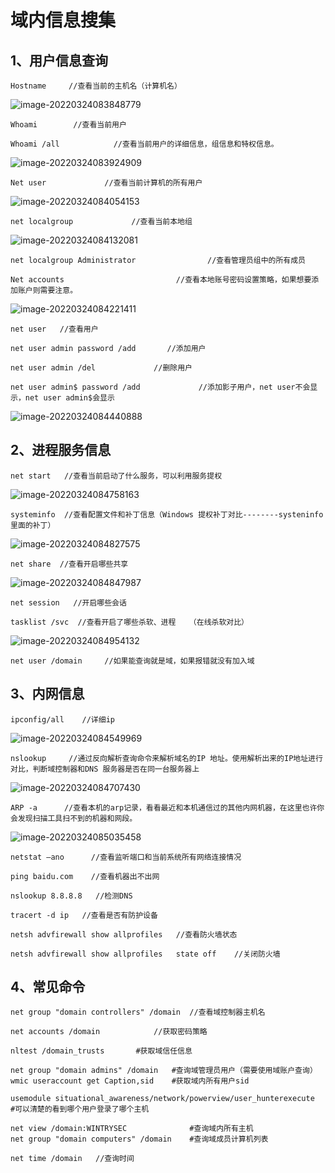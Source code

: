 # 域内信息搜集

## 1、用户信息查询

```
Hostname     //查看当前的主机名（计算机名）
```

![image-20220324083848779](https://tva1.sinaimg.cn/large/e6c9d24ely1h0kod2pz1yj207k02w745.jpg)

```
Whoami        //查看当前用户

Whoami /all            //查看当前用户的详细信息，组信息和特权信息。
```

![image-20220324083924909](https://tva1.sinaimg.cn/large/e6c9d24ely1h0kodnrj02j20jd0fz76b.jpg)

```
Net user             //查看当前计算机的所有用户
```



![image-20220324084054153](https://tva1.sinaimg.cn/large/e6c9d24ely1h0kof7jnhnj20fr02z3yh.jpg)

```
net localgroup             //查看当前本地组
```

![image-20220324084132081](https://tva1.sinaimg.cn/large/e6c9d24ely1h0kofvjn0pj20b40843yw.jpg)

```
net localgroup Administrator                //查看管理员组中的所有成员
```

```
Net accounts                         //查看本地账号密码设置策略，如果想要添加账户则需要注意。
```

![image-20220324084221411](https://tva1.sinaimg.cn/large/e6c9d24ely1h0kogq8tcej20bk04fglr.jpg)

```
net user   //查看用户

net user admin password /add       //添加用户

net user admin /del             //删除用户

net user admin$ password /add             //添加影子用户，net user不会显示，net user admin$会显示

```

![image-20220324084440888](https://tva1.sinaimg.cn/large/e6c9d24ely1h0koj5bp6vj20ho0eajsd.jpg)

## 2、进程服务信息

```
net start   //查看当前启动了什么服务，可以利用服务提权
```

![image-20220324084758163](https://tva1.sinaimg.cn/large/e6c9d24ely1h0komkhhnoj20bn0eb3zs.jpg)

```
systeminfo  //查看配置文件和补丁信息（Windows 提权补丁对比--------systeninfo里面的补丁）
```

![image-20220324084827575](https://tva1.sinaimg.cn/large/e6c9d24ely1h0kon2s29dj20fv0fq408.jpg)

```
net share  //查看开启哪些共享
```

![image-20220324084847987](https://tva1.sinaimg.cn/large/e6c9d24ely1h0konf8dvaj20f103yt8r.jpg)

```
net session   //开启哪些会话
```

```
tasklist /svc  //查看开启了哪些杀软、进程   （在线杀软对比）
```

![image-20220324084954132](https://tva1.sinaimg.cn/large/e6c9d24ely1h0kookmp7zj20gz0cwq4f.jpg)

```
net user /domain     //如果能查询就是域，如果报错就没有加入域
```



## 3、内网信息

```
ipconfig/all    //详细ip
```

![image-20220324084549969](https://tva1.sinaimg.cn/large/e6c9d24ely1h0kokcfwyrj20n10jgn00.jpg)

```
nslookup     //通过反向解析查询命令来解析域名的IP 地址。使用解析出来的IP地址进行对比，判断域控制器和DNS 服务器是否在同一台服务器上
```

![image-20220324084707430](https://tva1.sinaimg.cn/large/e6c9d24ely1h0kolozh1ij209v04d74f.jpg)

```
ARP -a      //查看本机的arp记录，看看最近和本机通信过的其他内网机器，在这里也许你会发现扫描工具扫不到的机器和网段。
```

![image-20220324085035458](https://tva1.sinaimg.cn/large/e6c9d24ely1h0kopa9qigj20ae03sdg1.jpg)

```
netstat –ano      //查看监听端口和当前系统所有网络连接情况
```

```
ping baidu.com    //查看机器出不出网
```

```
nslookup 8.8.8.8   //检测DNS
```

```
tracert -d ip   //查看是否有防护设备
```

```
netsh advfirewall show allprofiles   //查看防火墙状态
```

```
netsh advfirewall show allprofiles   state off    //关闭防火墙
```



## 4、常见命令

```
net group "domain controllers" /domain  //查看域控制器主机名

net accounts /domain            //获取密码策略

nltest /domain_trusts       #获取域信任信息

net group "domain admins" /domain	#查询域管理员用户（需要使用域账户查询）
wmic useraccount get Caption,sid	#获取域内所有用户sid

usemodule situational_awareness/network/powerview/user_hunterexecute
#可以清楚的看到哪个用户登录了哪个主机

net view /domain:WINTRYSEC				#查询域内所有主机
net group "domain computers" /domain	#查询域成员计算机列表

net time /domain   //查询时间
```


























